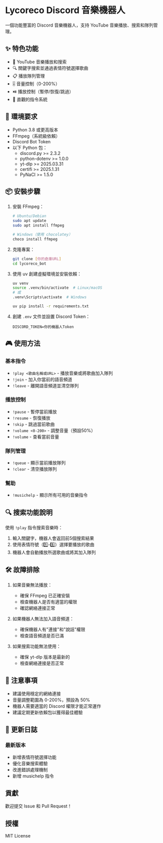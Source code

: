 # Lycoreco Discord 音樂機器人

一個功能豐富的 Discord 音樂機器人，支持 YouTube 音樂播放、搜索和隊列管理。

## ✨ 特色功能

- 🎵 YouTube 音樂播放和搜索
- 🔍 關鍵字搜索並通過表情符號選擇歌曲
- 📋 播放隊列管理
- 🎚️ 音量控制（0-200%）
- ⏯️ 播放控制（暫停/恢復/跳過）
- 🎯 直觀的指令系統

## 🔧 環境要求

- Python 3.8 或更高版本
- FFmpeg（系統級依賴）
- Discord Bot Token
- 以下 Python 包：
  - discord.py >= 2.3.2
  - python-dotenv >= 1.0.0
  - yt-dlp >= 2025.03.31
  - certifi >= 2025.1.31
  - PyNaCl >= 1.5.0

## 📦 安裝步驟

1. 安裝 FFmpeg：
   ```bash
   # Ubuntu/Debian
   sudo apt update
   sudo apt install ffmpeg

   # Windows（使用 chocolatey）
   choco install ffmpeg
   ```

2. 克隆專案：
   ```bash
   git clone [你的倉庫URL]
   cd lycoreco_bot
   ```

3. 使用 uv 創建虛擬環境並安裝依賴：
   ```bash
   uv venv
   source .venv/bin/activate  # Linux/macOS
   # 或
   .venv\Scripts\activate  # Windows
   
   uv pip install -r requirements.txt
   ```

4. 創建 `.env` 文件並設置 Discord Token：
   ```
   DISCORD_TOKEN=你的機器人Token
   ```

## 🎮 使用方法

### 基本指令
- `!play <歌曲名稱或URL>` - 播放音樂或將歌曲加入隊列
- `!join` - 加入你當前的語音頻道
- `!leave` - 離開語音頻道並清空隊列

### 播放控制
- `!pause` - 暫停當前播放
- `!resume` - 恢復播放
- `!skip` - 跳過當前歌曲
- `!volume <0-200>` - 調整音量（預設50%）
- `!volume` - 查看當前音量

### 隊列管理
- `!queue` - 顯示當前播放隊列
- `!clear` - 清空播放隊列

### 幫助
- `!musichelp` - 顯示所有可用的音樂指令

## 🔍 搜索功能說明

使用 `!play` 指令搜索音樂時：
1. 輸入關鍵字，機器人會返回前5個搜索結果
2. 使用表情符號（1️⃣-5️⃣）選擇要播放的歌曲
3. 機器人會自動播放所選歌曲或將其加入隊列

## 🛠️ 故障排除

1. 如果音樂無法播放：
   - 確保 FFmpeg 已正確安裝
   - 檢查機器人是否有適當的權限
   - 確認網絡連接正常

2. 如果機器人無法加入語音頻道：
   - 確保機器人有"連接"和"說話"權限
   - 檢查語音頻道是否已滿

3. 如果搜索功能無法使用：
   - 確保 yt-dlp 版本是最新的
   - 檢查網絡連接是否正常

## 📝 注意事項

- 建議使用穩定的網絡連接
- 音量調整範圍為 0-200%，預設為 50%
- 機器人需要適當的 Discord 權限才能正常運作
- 建議定期更新依賴包以獲得最佳體驗

## 🔄 更新日誌

### 最新版本
- 新增表情符號選擇功能
- 優化音樂搜索體驗
- 改進錯誤處理機制
- 新增 musichelp 指令

## 貢獻

歡迎提交 Issue 和 Pull Request！

## 授權

MIT License 